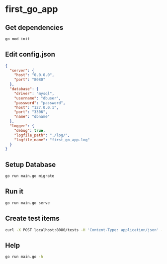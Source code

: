 # first_go_app

## Get dependencies
```bash
go mod init
```

## Edit config.json
```json
{
  "server": {
    "host": "0.0.0.0",
    "port": "8080"
  },
  "database": {
    "driver": "mysql",
    "username": "dbuser",
    "password": "password",
    "host": "127.0.0.1",
    "port": "3306",
    "name": "dbname"
  },
  "logger": {
    "debug": true,
    "logfile_path": "./log/",
    "logfile_name": "first_go_app.log"
  }
}
```

## Setup Database

```bash
go run main.go migrate
```

## Run it

```bash
go run main.go serve
```

## Create test items

```bash
curl -X POST localhost:8080/tests -H 'Content-Type: application/json' -d '{"Name":"testname","Description":"testdescription"}'
```

## Help

```bash
go run main.go -h
```
